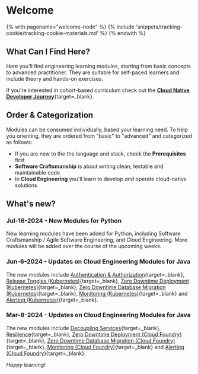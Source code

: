 # Welcome

<!-- TrackingCookie-->
{% with pagename="welcome-node" %}
  {% include 'snippets/tracking-cookie/tracking-cookie-materials.md' %}
{% endwith %}

## What Can I Find Here?

Here you'll find engineering learning modules, starting from basic concepts to advanced practitioner. They are suitable for self-paced learners and include theory and hands-on exercises.

If you're interested in cohort-based curriculum check out the [**Cloud Native Developer Journey**](https://sap.sharepoint.com/sites/126802/SitePages/Cloud-Native-Developer-Journey.aspx){target=_blank}.

## Order & Categorization

Modules can be consumed individually, based your learning need. To help you orienting, they are ordered from "basic" to "advanced" and categorized as follows:

- If you are new to the the language and stack, check the **Prerequisites** first
- **Software Craftsmanship** is about writing clean, testable and maintainable code
- In **Cloud Engineering** you'll learn to develop _and_ operate cloud-native solutions

## What's new?

### Jul-16-2024 - New Modules for Python

New learning modules have been added for Python, including Software Craftsmanship / Agile Software Engineering, and Cloud Engineering. More modules will be added over the course of the upcoming weeks.

### Jun-6-2024 - Updates on Cloud Engineering Modules for Java

The new modules include [Authentication & Authorization](https://pages.github.tools.sap/cloud-curriculum/materials/all/auth/java/){target=_blank}, [Release Toggles (Kubernetes)](https://pages.github.tools.sap/cloud-curriculum/materials/all/release-toggles/kubernetes-java/){target=_blank}, [Zero Downtime Deployment (Kubernetes)](https://pages.github.tools.sap/cloud-curriculum/materials/all/zero-downtime-deployment/kubernetes-java/){target=_blank}, [Zero Downtime Database Migration (Kubernetes)](https://pages.github.tools.sap/cloud-curriculum/materials/all/zero-downtime-db-migration/kubernetes-java/){target=_blank}, [Monitoring (Kubernetes)](https://pages.github.tools.sap/cloud-curriculum/materials/all/monitoring/kubernetes-java/){target=_blank} and [Alerting (Kubernetes)](https://pages.github.tools.sap/cloud-curriculum/materials/all/alerting/kubernetes-java/){target=_blank}.

### Mar-8-2024 - Updates on Cloud Engineering Modules for Java

The new modules include [Decoupling Services](https://pages.github.tools.sap/cloud-curriculum/materials/all/decoupling-services/java/){target=_blank}, [Resilience](https://pages.github.tools.sap/cloud-curriculum/materials/all/resilience/java/){target=_blank}, [Zero Downtime Deployment (Cloud Foundry)](https://pages.github.tools.sap/cloud-curriculum/materials/all/zero-downtime-deployment/cloud-foundry-java/){target=_blank}, [Zero Downtime Database Migration (Cloud Foundry)](https://pages.github.tools.sap/cloud-curriculum/materials/all/zero-downtime-db-migration/cloud-foundry-java/){target=_blank}, [Monitoring (Cloud Foundry)](https://pages.github.tools.sap/cloud-curriculum/materials/all/monitoring/cloud-foundry-java/){target=_blank} and [Alerting (Cloud Foundry)](https://pages.github.tools.sap/cloud-curriculum/materials/all/alerting/cloud-foundry-java/){target=_blank}.

_Happy learning!_

